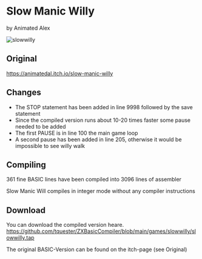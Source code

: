 # Slow Manic Willy
by Animated Alex

![slowwilly](https://github.com/user-attachments/assets/535b40b7-1255-4903-9c47-6b1ebb2f7f78) 

## Original
https://animatedal.itch.io/slow-manic-willy

## Changes
* The STOP statement has been added in line 9998 followed by the save statement
* Since the compiled version runs about 10-20 times faster some pause needed to be added
* The first PAUSE is in line 100 the main game loop
* A second pause has been added in line 205, otherwise it would be impossible to see willy walk

## Compiling
361 fine BASIC lines have been compiled into 3096 lines of assembler

Slow Manic Will compiles in integer mode without any compiler instructions

## Download
You can download the compiled version heare.
https://github.com/tquester/ZXBasicCompiler/blob/main/games/slowwilly/slowwilly.tap

The original BASIC-Version can be found on the itch-page (see Original)




